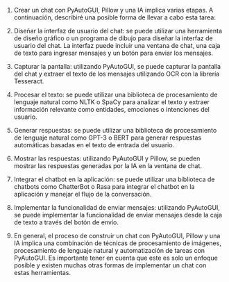 1) Crear un chat con PyAutoGUI, Pillow y una IA implica varias etapas. A continuación, describiré una posible forma de llevar a cabo esta tarea:

2) Diseñar la interfaz de usuario del chat: se puede utilizar una herramienta de diseño gráfico o un programa de dibujo para diseñar la interfaz de usuario del chat. La interfaz puede incluir una ventana de chat, una caja de texto para ingresar mensajes y un botón para enviar los mensajes.

3) Capturar la pantalla: utilizando PyAutoGUI, se puede capturar la pantalla del chat y extraer el texto de los mensajes utilizando OCR con la librería Tesseract.

4) Procesar el texto: se puede utilizar una biblioteca de procesamiento de lenguaje natural como NLTK o SpaCy para analizar el texto y extraer información relevante como entidades, emociones o intenciones del usuario.

5) Generar respuestas: se puede utilizar una biblioteca de procesamiento de lenguaje natural como GPT-3 o BERT para generar respuestas automáticas basadas en el texto de entrada del usuario.

6) Mostrar las respuestas: utilizando PyAutoGUI y Pillow, se pueden mostrar las respuestas generadas por la IA en la ventana de chat.

7) Integrar el chatbot en la aplicación: se puede utilizar una biblioteca de chatbots como ChatterBot o Rasa para integrar el chatbot en la aplicación y manejar el flujo de la conversación.

8) Implementar la funcionalidad de enviar mensajes: utilizando PyAutoGUI, se puede implementar la funcionalidad de enviar mensajes desde la caja de texto a través del botón de envío.

9) En general, el proceso de construir un chat con PyAutoGUI, Pillow y una IA implica una combinación de técnicas de procesamiento de imágenes, procesamiento de lenguaje natural y automatización de tareas con PyAutoGUI. Es importante tener en cuenta que este es solo un enfoque posible y existen muchas otras formas de implementar un chat con estas herramientas.